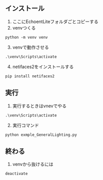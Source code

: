 
## インストール

1. ここにEchoentLiteフォルダごとコピーする
2. venvつくる
```
python -m venv venv
```
3. venvで動作させる
```
.\venv\Scripts\activate
```
4. netifaces2をインストールする
```
pip install netifaces2
```

## 実行

1. 実行するときはvnevでやる
```
.\venv\Scripts\activate
```
2. 実行コマンド
```
python exmple_GeneralLighting.py
```

## 終わる
1. venvから抜けるには
```
deactivate
```
